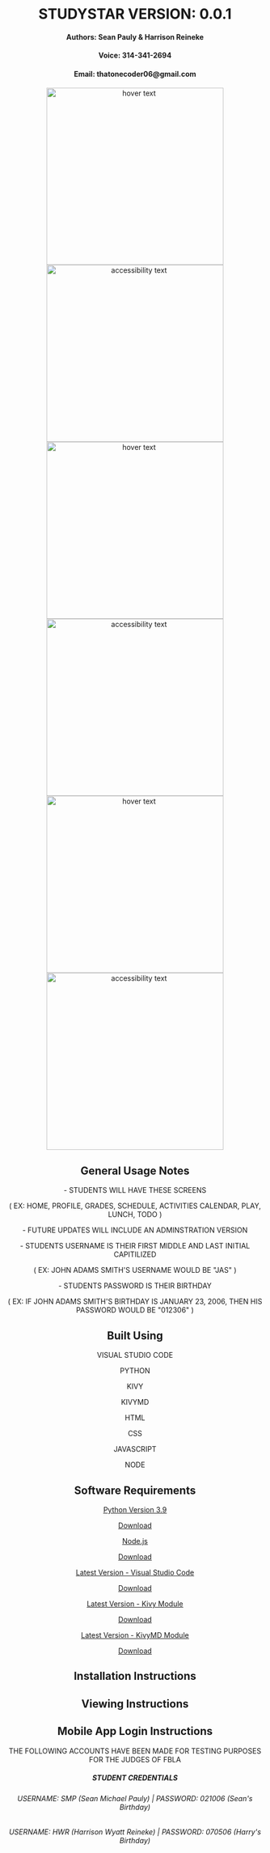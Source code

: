 <h1 align="center">STUDYSTAR VERSION: 0.0.1</h1>
<h4 align="center">Authors: Sean Pauly & Harrison Reineke</h4>
<h4 align="center">Voice: 314-341-2694</h4>
<h4 align="center">Email: thatonecoder06@gmail.com</h4>
<p align="center">
  <img src="dist/Backgrounds/splashscreen.jpg" width="350" title="hover text">
  <img src="dist/Backgrounds/home.jpg" width="350" alt="accessibility text">
  <img src="dist/Backgrounds/profile.jpg" width="350" title="hover text">
  <img src="dist/Backgrounds/schedule.jpg" width="350" alt="accessibility text">
  <img src="dist/Backgrounds/grades.jpg" width="350" title="hover text">
  <img src="dist/Backgrounds/lunch.jpg" width="350" alt="accessibility text">
</p>
<h2 align="center">General Usage Notes</h2>
<p align="center">- STUDENTS WILL HAVE THESE SCREENS</p>
<p align="center">  ( EX: HOME, PROFILE, GRADES, SCHEDULE, ACTIVITIES CALENDAR, PLAY, LUNCH, TODO )</p>
<p align="center">- FUTURE UPDATES WILL INCLUDE AN ADMINSTRATION VERSION</p>
<p align="center">- STUDENTS USERNAME IS THEIR FIRST MIDDLE AND LAST INITIAL CAPITILIZED</p>
<p align="center"> ( EX: JOHN ADAMS SMITH'S USERNAME WOULD BE "JAS" )</p>
<p align="center">- STUDENTS PASSWORD IS THEIR BIRTHDAY</p>
<p align="center"> ( EX: IF JOHN ADAMS SMITH'S BIRTHDAY IS JANUARY 23, 2006, THEN HIS PASSWORD WOULD BE "012306" )</p>
<h2 align="center">Built Using</h2>
<p align="center">VISUAL STUDIO CODE</p>
<p align="center">PYTHON</p>
<p align="center">KIVY</p>
<p align="center">KIVYMD</p>
<p align="center">HTML</p>
<p align="center">CSS</p>
<p align="center">JAVASCRIPT</p>
<p align="center">NODE</p>
<h2 align="center">Software Requirements</h2>
<p align="center"><ins><u>Python Version 3.9</u></ins></p>
<p align="center">
  <a href="https://www.python.org/downloads/#:~:text=Nov.%2015%2C%202021-,Download,-Release%20Notes">Download</a>
</p>
<p align="center"><ins><u>Node.js</u></ins></p>
<p align="center">
  <a href="https://nodejs.org/en/download/">Download</a>
</p>
<p align="center"><ins><u>Latest Version - Visual Studio Code</u></ins></p>
<p align="center">
  <a href="https://code.visualstudio.com/download">Download</a>
</p>
<p align="center"><ins><u>Latest Version - Kivy Module</u></ins></p>
<p align="center">
  <a href="https://kivy.org/doc/stable/gettingstarted/installation.html">Download</a>
</p>
<p align="center"><ins><u>Latest Version - KivyMD Module</u></ins></p>
<p align="center">
  <a href="https://kivymd.readthedocs.io/en/latest/getting-started/">Download</a>
</p>
<h2 align="center">Installation Instructions</h2>
<h2 align="center">Viewing Instructions</h2>
<h2 align="center">Mobile App Login Instructions</h2>
<p align="center">THE FOLLOWING ACCOUNTS HAVE BEEN MADE FOR TESTING PURPOSES FOR THE JUDGES OF FBLA</p>
<h5 align="center">STUDENT CREDENTIALS</h5>
<h6 align="center">USERNAME: SMP (Sean Michael Pauly) | PASSWORD: 021006 (Sean's Birthday)</h6>
<h6 align="center">USERNAME: HWR (Harrison Wyatt Reineke) | PASSWORD: 070506 (Harry's Birthday)</h6>
